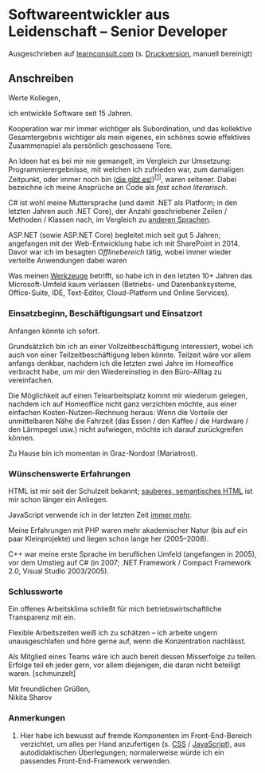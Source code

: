 # Softwareentwickler aus Leidenschaft – Senior Developer

Ausgeschrieben auf [learnconsult.com](https://www.learnconsult.com/softwareentwicklung-graz/_lccms_/_00942/Software-Entwickler-Graz-Senior-Develope.htm?VER=190902103627&LANG=ger&MID=260) (s. [Druckversion](media/softwareentwickler-senior_learnconsult.pdf), manuell bereinigt)

## Anschreiben

Werte Kollegen,

ich entwickle Software seit 15 Jahren.

Kooperation war mir immer wichtiger als Subordination, und das kollektive Gesamtergebnis wichtiger als mein eigenes, ein schönes sowie effektives Zusammenspiel als persönlich geschossene Tore.

An Ideen hat es bei mir nie gemangelt, im Vergleich zur Umsetzung: Programmierergebnisse, mit welchen ich zufrieden war, zum damaligen Zeitpunkt, oder immer noch bin ([die gibt es!](https://github.com/235u/website))<sup>[[1](#anmerkungen)]</sup>, waren seltener. Dabei bezeichne ich meine Ansprüche an Code als *fast schon literarisch*.

C# ist wohl meine Muttersprache (und damit .NET als Platform; in den letzten Jahren auch .NET Core), der Anzahl geschriebener Zeilen / Methoden / Klassen nach, im Vergleich zu [anderen Sprachen](https://github.com/235u/proposals/blob/master/EzparkTechnology/docs/competence.md#languages).

ASP.NET (sowie ASP.NET Core) begleitet mich seit gut 5 Jahren; angefangen mit der Web-Entwicklung habe ich mit SharePoint in 2014. Davor war ich im besagten *Offlinebereich* tätig, wobei immer wieder verteilte Anwendungen dabei waren

Was meinen [Werkzeuge]() betrifft, so habe ich in den letzten 10+ Jahren das Microsoft-Umfeld kaum verlassen (Betriebs- und Datenbanksysteme, Office-Suite, IDE, Text-Editor, Cloud-Platform und Online Services).

### Einsatzbeginn, Beschäftigungsart und Einsatzort

Anfangen könnte ich sofort.

Grundsätzlich bin ich an einer Vollzeitbeschäftigung interessiert, wobei ich auch von einer Teilzeitbeschäftigung leben könnte. Teilzeit wäre vor allem anfangs denkbar, nachdem ich die letzten zwei Jahre im Homeoffice verbracht habe, um mir den Wiedereinstieg in den Büro-Alltag zu vereinfachen. 

Die Möglichkeit auf einen Telearbeitsplatz kommt mir wiederum gelegen, nachdem ich auf Homeoffice nicht ganz verzichten möchte, aus einer einfachen Kosten-Nutzen-Rechnung heraus: Wenn die Vorteile der unmittelbaren Nähe die Fahrzeit (das Essen / den Kaffee / die Hardware / den Lärmpegel usw.) nicht aufwiegen, möchte ich darauf zurückgreifen können.

Zu Hause bin ich momentan in Graz-Nordost (Mariatrost).

### Wünschenswerte Erfahrungen

HTML ist mir seit der Schulzeit bekannt; [sauberes, semantisches HTML](https://github.com/nikita-sharov/acp) ist mir schon länger ein Anliegen.

JavaScript verwende ich in der letzten Zeit [immer mehr](https://observablehq.com/@nikita-sharov).

Meine Erfahrungen mit PHP waren mehr akademischer Natur (bis auf ein paar Kleinprojekte) und liegen schon lange her (2005–2008).

C++ war meine erste Sprache im beruflichen Umfeld (angefangen in 2005), vor dem Umstieg auf C# (in 2007; .NET Framework / Compact Framework 2.0, Visual Studio 2003/2005).

### Schlussworte

Ein offenes Arbeitsklima schließt für mich betriebswirtschaftliche Transparenz mit ein.

Flexible Arbeitszeiten weiß ich zu schätzen – ich arbeite ungern unausgeschlafen und höre gerne auf, wenn die Konzentration nachlässt.

Als Mitglied eines Teams wäre ich auch bereit dessen Misserfolge zu teilen. Erfolge teil eh jeder gern, vor allem diejenigen, die daran nicht beteiligt waren. [schmunzelt]

Mit freundlichen Grüßen,  
Nikita Sharov

### Anmerkungen

1. Hier habe ich bewusst auf fremde Komponenten im Front-End-Bereich verzichtet, um alles per Hand anzufertigen (s. [CSS](https://github.com/235u/website/tree/master/ActinUranium.Web/wwwroot/css) / [JavaScript](https://github.com/235u/website/tree/master/ActinUranium.Web/wwwroot/js)), aus autodidaktischen Überlegungen; normalerweise würde ich ein passendes Front-End-Framework verwenden.